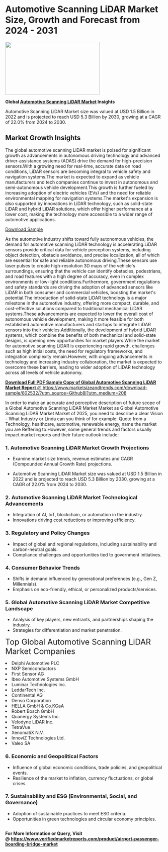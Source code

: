<H1>Automotive Scanning LiDAR Market Size, Growth and Forecast from 2024 - 2031</H1><img class="aligncenter size-medium wp-image-584254" src="https://thirdeyenews.in/wp-content/uploads/2024/09/Global-Market-Research-300x168.jpeg" alt="" width="300" height="168" /><p><strong>Global&nbsp;<a href="https://www.marketsizeandtrends.com/download-sample/802532/?utm_source=Github8j?utm_medium=208">Automotive Scanning LiDAR Market</a> Insights</strong></p><p>Automotive Scanning LiDAR Market size was valued at USD 1.5 Billion in 2022 and is projected to reach USD 5.3 Billion by 2030, growing at a CAGR of 22.0% from 2024 to 2030.</p><p><h2>Market Growth Insights</h2> <p>The global automotive scanning LiDAR market is poised for significant growth as advancements in autonomous driving technology and advanced driver-assistance systems (ADAS) drive the demand for high-precision sensors.With a growing need for real-time, accurate data on road conditions, LiDAR sensors are becoming integral to vehicle safety and navigation systems.The market is expected to expand as vehicle manufacturers and tech companies continue to invest in autonomous and semi-autonomous vehicle development.This growth is further fueled by increasing adoption of electric vehicles (EVs) and the need for reliable environmental mapping for navigation systems.The market's expansion is also supported by innovations in LiDAR technology, such as solid-state LiDAR and hybrid LiDAR solutions, which offer higher performance at a lower cost, making the technology more accessible to a wider range of automotive applications.</p> <p><a href="#">Download Sample</a></p> <p>As the automotive industry shifts toward fully autonomous vehicles, the demand for automotive scanning LiDAR technology is accelerating.LiDAR sensors provide critical data for vehicle perception systems, including object detection, obstacle avoidance, and precise localization, all of which are essential for safe and reliable autonomous driving.These sensors use laser pulses to create high-resolution 3D maps of the vehicle's surroundings, ensuring that the vehicle can identify obstacles, pedestrians, and road features with a high degree of accuracy, even in complex environments or low-light conditions.Furthermore, government regulations and safety standards are driving the adoption of advanced sensors like LiDAR in both consumer and commercial vehicles, boosting the market's potential.The introduction of solid-state LiDAR technology is a major milestone in the automotive industry, offering more compact, durable, and cost-effective solutions compared to traditional mechanical LiDAR systems.These advancements are expected to lower the overall cost of autonomous vehicle development, making it more feasible for both established automotive manufacturers and startups to integrate LiDAR sensors into their vehicles.Additionally, the development of hybrid LiDAR systems, which combine the benefits of both mechanical and solid-state designs, is opening new opportunities for market players.While the market for automotive scanning LiDAR is experiencing rapid growth, challenges such as high initial costs, the need for regulatory frameworks, and integration complexity remain.However, with ongoing advancements in technology and increasing industry collaboration, the market is expected to overcome these barriers, leading to wider adoption of LiDAR technology across all levels of vehicle autonomy.</p> <p><a href="#"></p><p><span class=""><strong>Download Full PDF Sample Copy of Global Automotive Scanning LiDAR Market Report</strong> @ <a href="https://www.marketsizeandtrends.com/download-sample/802532/?utm_source=Github8j?utm_medium=208" target="_blank">https://www.marketsizeandtrends.com/download-sample/802532/?utm_source=Github8j?utm_medium=208</a></span></p><p>In order to make an accurate and perceptive description of future scope of a Global&nbsp;Automotive Scanning LiDAR Market Market as Global&nbsp;Automotive Scanning LiDAR Market Market of 2025, you need to describe a clear Vision &ndash; What Industry or Linda can you think of for example: Quote from a Technology, healthcare, automotive, renewable energy, name the market you are Reffering to.However, some general trends and factors usually impact market reports and their future outlook include:</p><h3>1.&nbsp;<strong>Automotive Scanning LiDAR Market Growth Projections</strong></h3><ul><li>Examine market size trends, revenue estimates and CAGR (Compounded Annual Growth Rate) projections.</li><li><p>Automotive Scanning LiDAR Market size was valued at USD 1.5 Billion in 2022 and is projected to reach USD 5.3 Billion by 2030, growing at a CAGR of 22.0% from 2024 to 2030.</p></li></ul><h3>2.&nbsp;<strong>Automotive Scanning LiDAR Market Technological Advancements</strong></h3><ul><li>Integration of AI, IoT, blockchain, or automation in the industry.</li><li>Innovations driving cost reductions or improving efficiency.</li></ul><h3>3.&nbsp;<strong>Regulatory and Policy Changes</strong></h3><ul><li>Impact of global and regional regulations, including sustainability and carbon-neutral goals.</li><li>Compliance challenges and opportunities tied to government initiatives.</li></ul><h3>4.&nbsp;<strong>Consumer Behavior Trends</strong></h3><ul><li>Shifts in demand influenced by generational preferences (e.g., Gen Z, Millennials).</li><li>Emphasis on eco-friendly, ethical, or personalized products/services.</li></ul><h3>5.&nbsp;<strong>Global Automotive Scanning LiDAR Market Competitive Landscape</strong></h3><ul><li>Analysis of key players, new entrants, and partnerships shaping the industry.</li><li>Strategies for differentiation and market penetration.</li></ul><p data-pm-slice="1 1 []"><span style="color: inherit; font-family: inherit; font-size: 25px;">Top Global Automotive Scanning LiDAR Market Companies</span></p><div class="" data-test-id=""><p><li>Delphi Automotive PLC</li><li> NXP Semiconductors</li><li> First Sensor AG</li><li> Ibeo Automotive Systems GmbH</li><li> Luminar Technologies Inc.</li><li> LeddarTech Inc.</li><li> Continental AG</li><li> Denso Corporation</li><li> HELLA GmbH & Co.KGaA</li><li> Robert Bosch GmbH</li><li> Quanergy Systems Inc.</li><li> Velodyne LiDAR Inc.</li><li> TetraVue</li><li> XenomatiX N.V.</li><li> InnoviZ Technologies Ltd.</li><li> Valeo SA</li></p></div><h3>6.&nbsp;<strong>Economic and Geopolitical Factors</strong></h3><ul><li>Influence of global economic conditions, trade policies, and geopolitical events.</li><li>Resilience of the market to inflation, currency fluctuations, or global crises.</li></ul><h3>7.&nbsp;<strong>Sustainability and ESG (Environmental, Social, and Governance)</strong></h3><ul><li>Adoption of sustainable practices to meet ESG criteria.</li><li>Opportunities in green technologies and circular economy principles.</li></ul><h2><strong style="font-size: 14px;">For More Information or Query, Visit @&nbsp;</strong><a style="background-color: #ffffff; font-size: 14px;" href="https://www.marketsizeandtrends.com/report/automotive-scanning-lidar-market/" target="_blank">https://www.verifiedmarketreports.com/product/airport-passenger-boarding-bridge-market</a></h2>